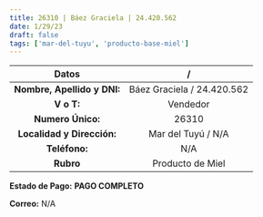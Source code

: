 ```yaml
---
title: 26310 | Báez Graciela | 24.420.562
date: 1/29/23
draft: false
tags: ['mar-del-tuyu', 'producto-base-miel']
---
```


|          **Datos**          |              /             |
|:---------------------------:|:--------------------------:|
| **Nombre, Apellido y DNI:** | Báez Graciela / 24.420.562 |
|          **V o T:**         |          Vendedor          |
|      **Numero Único:**      |            26310           |
|  **Localidad y Dirección:** |     Mar del Tuyú / N/A     |
|        **Teléfono:**        |             N/A            |
|          **Rubro**          |      Producto de Miel      |

**Estado de Pago:** **PAGO COMPLETO**

**Correo:** N/A
